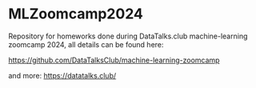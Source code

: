 # MLZoomcamp2024

Repository for homeworks done during DataTalks.club machine-learning zoomcamp 2024,
all details can be found here:

https://github.com/DataTalksClub/machine-learning-zoomcamp

and more:
https://datatalks.club/
